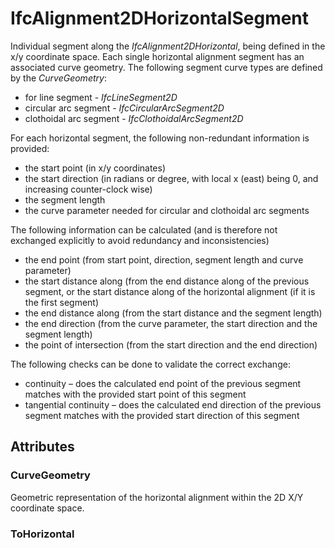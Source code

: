 # IfcAlignment2DHorizontalSegment

Individual segment along the _IfcAlignment2DHorizontal_, being defined in the x/y coordinate space. Each single horizontal alignment segment has an associated curve geometry. The following segment curve types are defined by the _CurveGeometry_:

* for line segment - _IfcLineSegment2D_
* circular arc segment - _IfcCircularArcSegment2D_
* clothoidal arc segment - _IfcClothoidalArcSegment2D_

For each horizontal segment, the following non-redundant information is provided:

* the start point (in x/y coordinates)
* the start direction (in radians or degree, with local x (east) being 0, and increasing counter-clock wise)
* the segment length
* the curve parameter needed for circular and clothoidal arc segments

The following information can be calculated (and is therefore not exchanged explicitly to avoid redundancy and inconsistencies)

* the end point (from start point, direction, segment length and curve parameter)
* the start distance along (from the end distance along of the previous segment, or the start distance along of the horizontal alignment (if it is the first segment)
* the end distance along (from the start distance and the segment length)
* the end direction (from the curve parameter, the start direction and the segment length)
* the point of intersection (from the start direction and the end direction)

The following checks can be done to validate the correct exchange:

* continuity – does the calculated end point of the previous segment matches with the provided start point of this segment
* tangential continuity – does the calculated end direction of the previous segment matches with the provided start direction of this segment

## Attributes

### CurveGeometry
Geometric representation of the horizontal alignment within the 2D X/Y coordinate space.

### ToHorizontal

